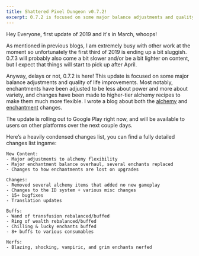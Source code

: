 ```yaml
---
title: Shattered Pixel Dungeon v0.7.2!
excerpt: 0.7.2 is focused on some major balance adjustments and quality of life improvements.
---
```

Hey Everyone, first update of 2019 and it's in March, whoops!

As mentioned in previous blogs, I am extremely busy with other work at the moment so unfortunately the first third of 2019 is ending up a bit sluggish. 0.7.3 will probably also come a bit slower and/or be a bit lighter on content, but I expect that things will start to pick up after April.

Anyway, delays or not, 0.7.2 is here! This update is focused on some major balance adjustments and quality of life improvements. Most notably, enchantments have been adjusted to be less about power and more about variety, and changes have been made to higher-tier alchemy recipes to make them much more flexible. I wrote a blog about both the [alchemy](/blog/coming-soon-to-shattered-alchemy-streamlining.html) and [enchantment](/blog/coming-soon-to-shattered-better-enchantment-balance.html) changes.

The update is rolling out to Google Play right now, and will be available to users on other platforms over the next couple days.

Here’s a heavily condensed changes list, you can find a fully detailed changes list ingame:

```
New Content:
- Major adjustments to alchemy flexibility
- Major enchantment balance overhaul, several enchants replaced
- Changes to how enchantments are lost on upgrades

Changes:
- Removed several alchemy items that added no new gameplay
- Changes to the ID system + various misc changes
- 15+ bugfixes
- Translation updates

Buffs:
- Wand of transfusion rebalanced/buffed
- Ring of wealth rebalanced/buffed
- Chilling & lucky enchants buffed
- 8+ buffs to various consumables

Nerfs:
- Blazing, shocking, vampiric, and grim enchants nerfed
```
